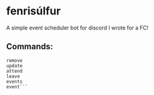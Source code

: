 # fenrisúlfur

A simple event scheduler bot for discord I wrote for a FC!

## Commands:
```schedule
remove
update
attend
leave
events
event```
